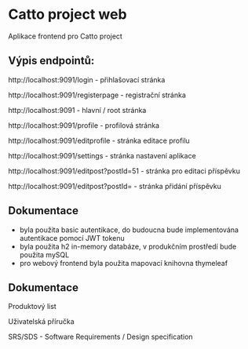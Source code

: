# Catto project web

Aplikace frontend pro Catto project
## Výpis endpointů:
http://localhost:9091/login - přihlašovací stránka

http://localhost:9091/registerpage - registrační stránka

http://localhost:9091 - hlavní / root stránka

http://localhost:9091/profile - profilová stránka

http://localhost:9091/editprofile - stránka editace profilu

http://localhost:9091/settings - stránka nastavení aplikace

http://localhost:9091/editpost?postId=51 - stránka pro editaci příspěvku

http://localhost:9091/editpost?postId= - stránka přidání příspěvku

## Dokumentace

- byla použita basic autentikace, do budoucna bude implementována autentikace pomocí JWT tokenu
- byla použita h2 in-memory databáze, v produkčním prostředí bude použita mySQL
- pro webový frontend byla použita mapovací knihovna thymeleaf

## Dokumentace
Produktový list

Uživatelská příručka

SRS/SDS - Software Requirements / Design specification 



